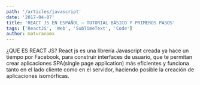 ```yaml
---
path: '/articles/javascript'
date: '2017-04-07'
title: 'REACT JS EN ESPAÑOL – TUTORIAL BÁSICO Y PRIMEROS PASOS'
tags: ['ReactJS', 'Web', 'SublimeText', 'Code']
author: maturanomx
---
```


¿QUE ES REACT JS?
React js es una librería Javascript creada ya hace un tiempo por Facebook, para construir interfaces de usuario, que te permitan crear aplicaciones SPA(single page application) más eficientes y funciona tanto en el lado cliente como en el servidor, haciendo posible la creación de aplicaciones isomórficas.
